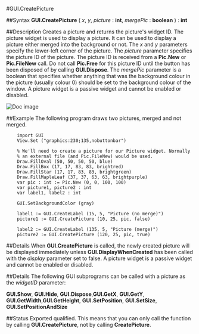 
#GUI.CreatePicture

##Syntax
**GUI.CreatePicture** ( _x_, _y_, _picture_ : **int**,     _mergePic_ : **boolean** ) : **int**



##Description
Creates a picture and returns the picture's widget ID. 
The picture widget is used to display a picture. It can be used to display a picture either merged into the background or not.
The _x_ and _y_ parameters specify the lower-left corner of the picture. The _picture_ parameter specifies the picture ID of the picture. The picture ID is received from a **Pic.New** or **Pic.FileNew** call. Do not call **Pic.Free** for this picture ID until the button has been disposed of by calling **GUI.Dispose**. The _mergePic_ parameter is a boolean that specifies whether anything that was the background colour in the picture (usually colour 0) should be set to the background colour of the window. 
A picture widget is a passive widget and cannot be enabled or disabled.


![Doc image](gui_createpicture01.gif)


##Example
The following program draws two pictures, merged and not merged.



        import GUI 
        View.Set ("graphics:230;135,nobuttonbar") 
        
        % We'll need to create a picture for our Picture widget. Normally 
        % an external file (and Pic.FileNew) would be used.
        Draw.FillOval (50, 50, 50, 50, blue)
        Draw.FillBox (17, 17, 83, 83, brightred)
        Draw.FillStar (17, 17, 83, 83, brightgreen)
        Draw.FillMapleLeaf (37, 37, 63, 63, brightpurple)
        var pic : int := Pic.New (0, 0, 100, 100)
        var picture1, picture2 : int
        var label1, label2 : int
        
        GUI.SetBackgroundColor (gray)
        
        label1 := GUI.CreateLabel (15, 5, "Picture (no merge)")
        picture1 := GUI.CreatePicture (10, 25, pic, false)
        
        label2 := GUI.CreateLabel (135, 5, "Picture (merge)")
        picture2 := GUI.CreatePicture (120, 25, pic, true)
##Details
When **GUI.CreatePicture** is called, the newly created picture will be displayed immediately unless **GUI.DisplayWhenCreated** has been called with the _display_ parameter set to false. 
A picture widget is a passive widget and cannot be enabled or disabled.



##Details
The following GUI subprograms can be called with a picture as the _widgetID_ parameter:

**GUI.Show**, **GUI.Hide**, **GUI.Dispose**,**GUI.GetX**, **GUI.GetY**, **GUI.GetWidth**,**GUI.GetHeight**, **GUI.SetPosition**, **GUI.SetSize**, **GUI.SetPositionAndSize**





##Status
Exported qualified.
This means that you can only call the function by calling **GUI.CreatePicture**, not by calling **CreatePicture**.


